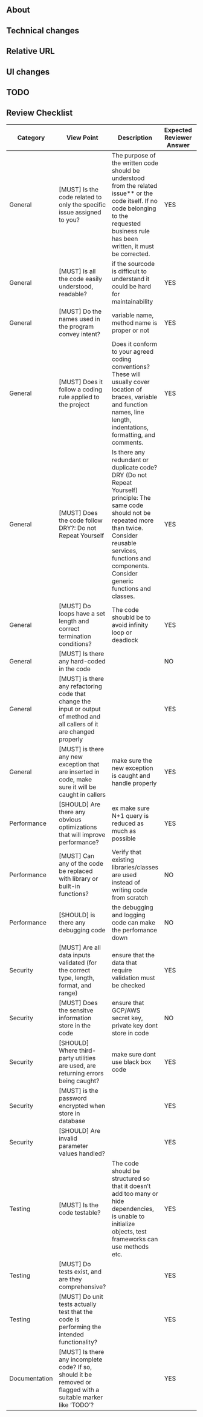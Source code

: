 ## About

<!--
* Why change it
* Resolutions
-->

## Technical changes

<!--
* What changed
* Flow
* Data changes
* as concrete as possible for reviewer
-->

## Relative URL

<!--
* #issue ID
* image URL
* UI URL
* Other web service URL
* Library URL
* Document URL
-->

## UI changes

<!--
* Screenshots
-->

## TODO

<!--
* Remaining works
-->


## Review Checklist

Category | View Point | Description | Expected Reviewer Answer | Reviewer1 (name) | Reviewer2 (name)
--- | --- | --- | --- | --- | ---
General | [MUST] Is the code related to only the specific issue assigned to you? | The purpose of the written code should be understood from the related issue** or the code itself. If no code belonging to the requested business rule has been written, it must be corrected. | YES |   |  
General | [MUST] Is all the code easily understood, readable? | if the sourcode is difficult to understand it could be hard for maintainability | YES |   |  
General | [MUST] Do the names used in the program convey intent? | variable name, method name is proper or not | YES |   |  
General | [MUST] Does it follow a coding rule applied to the project | Does it conform to your agreed coding conventions? These will usually cover location of braces, variable and function names, line length, indentations, formatting, and comments. | YES |   |  
General | [MUST] Does the code follow DRY?: Do not Repeat Yourself | Is there any redundant or duplicate code? DRY (Do not Repeat Yourself) principle: The same code should not be repeated more than twice. Consider reusable services, functions and components. Consider generic functions and classes. | YES |   |  
General | [MUST] Do loops have a set length and correct termination conditions? | The code shoubld be to avoid infinity loop or deadlock | YES |   |  
General | [MUST] Is there any hard-coded in the code |  | NO |   |  
General | [MUST] is there any refactoring code that change the input or output of method and all callers of it are changed properly |  | YES |   |  
General | [MUST] is there any new exception that are inserted in code, make sure it will be caught in callers  | make sure the new exception is caught and handle properly | YES |   |  
Performance | [SHOULD] Are there any obvious optimizations that will improve performance? | ex make sure  N+1 query is reduced as much as possible | YES |   |  
Performance | [MUST] Can any of the code be replaced with library or built-in functions? | Verify that existing libraries/classes are used instead of writing code from scratch | NO |   |  
Performance | [SHOULD] is there any debugging code | the debugging and logging code can make the perfomance down | NO |   |  
Security | [MUST] Are all data inputs validated (for the correct type, length, format, and range) | ensure that the data that require validation must be checked | YES |   |  
Security | [MUST] Does the sensitve information store in the code | ensure that GCP/AWS secret key, private key dont store in code | NO |   |  
Security | [SHOULD] Where third-party utilities are used, are returning errors being caught? | make sure dont use black box code | YES |   |  
Security | [MUST] is the password encrypted when store in database |  | YES |   |  
Security | [SHOULD] Are invalid parameter values handled? |  | YES |   |  
Testing | [MUST] Is the code testable?  | The code should be structured so that it doesn’t add too many or hide dependencies, is unable to initialize objects, test frameworks can use methods etc. | YES |   |  
Testing | [MUST] Do tests exist, and are they comprehensive? |  | YES |   |  
Testing | [MUST] Do unit tests actually test that the code is performing the intended functionality? |  | YES |   |  
Documentation | [MUST] Is there any incomplete code? If so, should it be removed or flagged with a suitable marker like ‘TODO’? |  | YES |   |  
